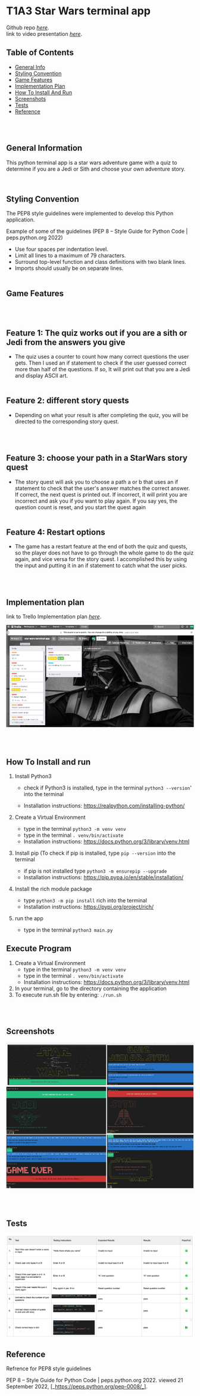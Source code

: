 # T1A3 Star Wars terminal app

Github repo [_here_](https://github.com/roger2727/MitchellRoger_T1A3). \
link to video presentation [_here_](https://vimeo.com/752816080).

## Table of Contents

- [General Info](#general-information)
- [Styling Convention](#styling-convention)
- [Game Features](#game-features)
- [Implementation Plan](#implementation-plan)
- [How To Install And Run](#how-to-install-and-run)
- [Screenshots](#screenshots)
- [Tests](#tests)
- [Reference](#reference)

<br>
<br>

## **General Information**

This python terminal app is a star wars adventure game with a quiz to determine if you are a Jedi or Sith and choose your own adventure story.

<br>

## **Styling Convention**

The PEP8 style guidelines were implemented to develop this Python application.

Example of some of the guidelines (PEP 8 – Style Guide for Python Code | peps.python.org 2022)

- Use four spaces per indentation level.
- Limit all lines to a maximum of 79 characters.
- Surround top-level function and class definitions with two blank lines.
- Imports should usually be on separate lines.
  <br>
  <br>

## **Game Features**

<br>
<br>

## **Feature 1: The quiz works out if you are a sith or Jedi from the answers you give**

- The quiz uses a counter to count how many correct questions the user gets. Then I used an if statement to check if the user guessed correct more than half of the questions. If so, It will print out that you are a Jedi and display ASCII art.
  <br>
  <br>

## **Feature 2: different story quests**

- Depending on what your result is after completing the quiz, you will be directed to the corresponding story quest.

<br>
<br>

## **Feature 3: choose your path in a StarWars story quest**

- The story quest will ask you to choose a path a or b that uses an if statement to check that the user's answer matches the correct answer. If correct, the next quest is printed out. If incorrect, it will print you are incorrect and ask you if you want to play again. If you say yes, the question count is reset, and you start the quest again
  <br>
  <br>

## **Feature 4: Restart options**

- The game has a restart feature at the end of both the quiz and quests, so the player does not have to go through the whole game to do the quiz again, and vice versa for the story quest. I accomplished this by using the input and putting it in an if statement to catch what the user picks.

<br>
<br>

## **Implementation plan**

link to Trello Implementation plan [_here_](https://trello.com/b/p572wN56/star-wars-terminal-app).

![Example screenshot](/docs/trelloboard.png)

<br>
<br>

## **How To Install and run**

1. Install Python3

   - check if Python3 is installed, type in the terminal `python3 --version`' into the terminal

   - Installation instructions: https://realpython.com/installing-python/

2. Create a Virtual Environment

   - type in the terminal `python3 -m venv venv`
   - type in the terminal `. venv/bin/activate`
   - Installation instructions: https://docs.python.org/3/library/venv.html

3. Install pip (To check if pip is installed, type `pip --version` into the terminal

   - if pip is not installed type `python3 -m ensurepip --upgrade`
   - Installation instructions: https://pip.pypa.io/en/stable/installation/

4. Install the rich module package

   - type `python3 -m pip install` rich into the terminal
   - Installation instructions: https://pypi.org/project/rich/

5. run the app

   - type in the terminal `python3 main.py`

## Execute Program

1. Create a Virtual Environment
   - type in the terminal `python3 -m venv venv`
   - type in the terminal `. venv/bin/activate`
   - Installation instructions: https://docs.python.org/3/library/venv.html
2. In your terminal, go to the directory containing the application
3. To execute run.sh file by entering: `./run.sh`

<br>
<br>

## **Screenshots**

![Example screenshot](/docs/Screen%20Shots.png)

<br>
<br>

## **Tests**

![Example screenshot](/docs/test.png)

## **Reference**

Refrence for PEP8 style guidelines

PEP 8 – Style Guide for Python Code | peps.python.org 2022. viewed 21 September 2022, [_https://peps.python.org/pep-0008/_].
